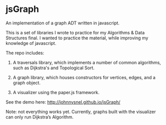 jsGraph
=======

An implementation of a graph ADT written in javascript.

This is a set of libraries I wrote to practice for my Algorithms & Data Structures final. I wanted to practice the material, while improving my knowledge of javascript.

The repo includes:
1. A traversals library, which implements a number of common algorithms, such as Dijkstra's and Topological Sort.

2. A graph library, which houses constructors for vertices, edges, and a graph object. 

3. A visualizer using the paper.js framework.

See the demo here: http://johnnysnel.github.io/jsGraph/

Note: not everything works yet. Currently, graphs built with the visualizer can only run Dijkstra’s Algorithm.
